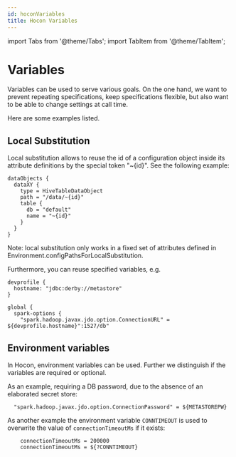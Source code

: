 ```yaml
---
id: hoconVariables
title: Hocon Variables
---
```


import Tabs from '@theme/Tabs';
import TabItem from '@theme/TabItem';

# Variables
Variables can be used to serve various goals. On the one hand, we want to prevent repeating specifications, keep specifications flexible, but also want to be able to change settings at call time. 

Here are some examples listed. 

## Local Substitution
Local substitution allows to reuse the id of a configuration object inside its attribute definitions by the special token "~\{id}". See the following example:
```
dataObjects {
  dataXY {
    type = HiveTableDataObject
    path = "/data/~{id}"
    table {
      db = "default"
      name = "~{id}"
    }
  }
}
```
Note: local substitution only works in a fixed set of attributes defined in Environment.configPathsForLocalSubstitution.

Furthermore, you can reuse specified variables, e.g.
```
devprofile {
  hostname: "jdbc:derby://metastore"
}

global {
  spark-options {
    "spark.hadoop.javax.jdo.option.ConnectionURL" = ${devprofile.hostname}":1527/db"
```

## Environment variables
In Hocon, environment variables can be used. Further we distinguish if the variables are required or optional. 

As an example, requiring a DB password, due to the absence of an elaborated secret store:
```
  "spark.hadoop.javax.jdo.option.ConnectionPassword" = ${METASTOREPW}
```

As another example the environment variable `CONNTIMEOUT` is used to overwrite the value of `connectionTimeoutMs` if it exists:
```
    connectionTimeoutMs = 200000
    connectionTimeoutMs = ${?CONNTIMEOUT}
```

